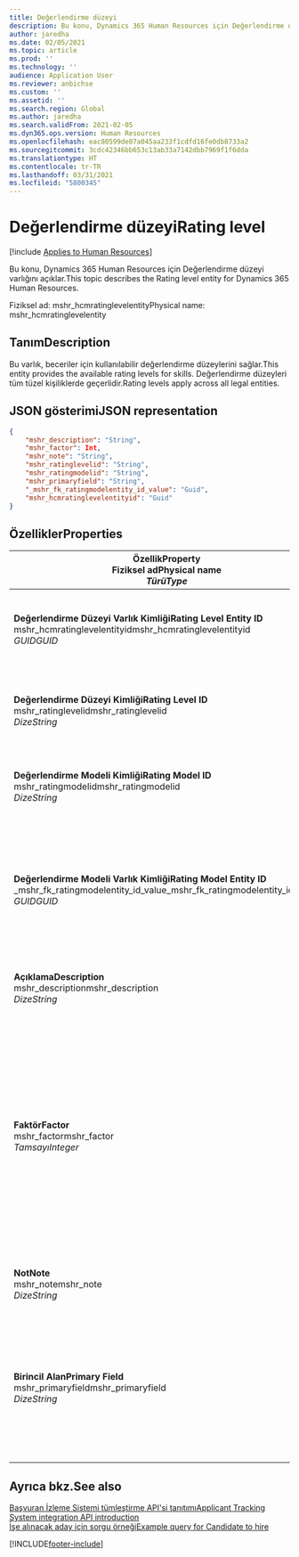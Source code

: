 ```yaml
---
title: Değerlendirme düzeyi
description: Bu konu, Dynamics 365 Human Resources için Değerlendirme düzeyi varlığını açıklar.
author: jaredha
ms.date: 02/05/2021
ms.topic: article
ms.prod: ''
ms.technology: ''
audience: Application User
ms.reviewer: anbichse
ms.custom: ''
ms.assetid: ''
ms.search.region: Global
ms.author: jaredha
ms.search.validFrom: 2021-02-05
ms.dyn365.ops.version: Human Resources
ms.openlocfilehash: eac80599de07a045aa233f1cdfd16fe0db8733a2
ms.sourcegitcommit: 3cdc42346bb653c13ab33a7142dbb7969f1f6dda
ms.translationtype: HT
ms.contentlocale: tr-TR
ms.lasthandoff: 03/31/2021
ms.locfileid: "5800345"
---
```

# <a name="rating-level"></a><span data-ttu-id="3354d-103">Değerlendirme düzeyi</span><span class="sxs-lookup"><span data-stu-id="3354d-103">Rating level</span></span>

[!include [Applies to Human Resources](../includes/applies-to-hr.md)]

<span data-ttu-id="3354d-104">Bu konu, Dynamics 365 Human Resources için Değerlendirme düzeyi varlığını açıklar.</span><span class="sxs-lookup"><span data-stu-id="3354d-104">This topic describes the Rating level entity for Dynamics 365 Human Resources.</span></span>

<span data-ttu-id="3354d-105">Fiziksel ad: mshr_hcmratinglevelentity</span><span class="sxs-lookup"><span data-stu-id="3354d-105">Physical name: mshr_hcmratinglevelentity</span></span>

## <a name="description"></a><span data-ttu-id="3354d-106">Tanım</span><span class="sxs-lookup"><span data-stu-id="3354d-106">Description</span></span>

<span data-ttu-id="3354d-107">Bu varlık, beceriler için kullanılabilir değerlendirme düzeylerini sağlar.</span><span class="sxs-lookup"><span data-stu-id="3354d-107">This entity provides the available rating levels for skills.</span></span> <span data-ttu-id="3354d-108">Değerlendirme düzeyleri tüm tüzel kişiliklerde geçerlidir.</span><span class="sxs-lookup"><span data-stu-id="3354d-108">Rating levels apply across all legal entities.</span></span>

## <a name="json-representation"></a><span data-ttu-id="3354d-109">JSON gösterimi</span><span class="sxs-lookup"><span data-stu-id="3354d-109">JSON representation</span></span>

```json
{
    "mshr_description": "String",
    "mshr_factor": Int,
    "mshr_note": "String",
    "mshr_ratinglevelid": "String",
    "mshr_ratingmodelid": "String",
    "mshr_primaryfield": "String",
    "_mshr_fk_ratingmodelentity_id_value": "Guid",
    "mshr_hcmratinglevelentityid": "Guid"
}
```

## <a name="properties"></a><span data-ttu-id="3354d-110">Özellikler</span><span class="sxs-lookup"><span data-stu-id="3354d-110">Properties</span></span>

| <span data-ttu-id="3354d-111">Özellik</span><span class="sxs-lookup"><span data-stu-id="3354d-111">Property</span></span><br><span data-ttu-id="3354d-112">**Fiziksel ad**</span><span class="sxs-lookup"><span data-stu-id="3354d-112">**Physical name**</span></span><br><span data-ttu-id="3354d-113">**_Türü_**</span><span class="sxs-lookup"><span data-stu-id="3354d-113">**_Type_**</span></span> | <span data-ttu-id="3354d-114">Kullan</span><span class="sxs-lookup"><span data-stu-id="3354d-114">Use</span></span> | <span data-ttu-id="3354d-115">Tanım</span><span class="sxs-lookup"><span data-stu-id="3354d-115">Description</span></span> |
| --- | --- | --- |
| <span data-ttu-id="3354d-116">**Değerlendirme Düzeyi Varlık Kimliği**</span><span class="sxs-lookup"><span data-stu-id="3354d-116">**Rating Level Entity ID**</span></span><br><span data-ttu-id="3354d-117">mshr_hcmratinglevelentityid</span><span class="sxs-lookup"><span data-stu-id="3354d-117">mshr_hcmratinglevelentityid</span></span><br><span data-ttu-id="3354d-118">*GUID*</span><span class="sxs-lookup"><span data-stu-id="3354d-118">*GUID*</span></span> | <span data-ttu-id="3354d-119">Salt okunur</span><span class="sxs-lookup"><span data-stu-id="3354d-119">Read-only</span></span><br><span data-ttu-id="3354d-120">Gerekli</span><span class="sxs-lookup"><span data-stu-id="3354d-120">Required</span></span><br><span data-ttu-id="3354d-121">Sistem tarafından oluşturulan</span><span class="sxs-lookup"><span data-stu-id="3354d-121">System-generated</span></span> | <span data-ttu-id="3354d-122">Düzey için sistem tarafından oluşturulan benzersiz tanımlayıcı.</span><span class="sxs-lookup"><span data-stu-id="3354d-122">The system-generated unique identifier for the level.</span></span> |
| <span data-ttu-id="3354d-123">**Değerlendirme Düzeyi Kimliği**</span><span class="sxs-lookup"><span data-stu-id="3354d-123">**Rating Level ID**</span></span><br><span data-ttu-id="3354d-124">mshr_ratinglevelid</span><span class="sxs-lookup"><span data-stu-id="3354d-124">mshr_ratinglevelid</span></span><br><span data-ttu-id="3354d-125">*Dize*</span><span class="sxs-lookup"><span data-stu-id="3354d-125">*String*</span></span> | <span data-ttu-id="3354d-126">Okuma/yazma</span><span class="sxs-lookup"><span data-stu-id="3354d-126">Read/write</span></span><br><span data-ttu-id="3354d-127">Gerekli</span><span class="sxs-lookup"><span data-stu-id="3354d-127">Required</span></span> | <span data-ttu-id="3354d-128">Düzey için kullanıcı tarafından okunabilir benzersiz tanımlayıcı.</span><span class="sxs-lookup"><span data-stu-id="3354d-128">User-readable unique identifier for the level.</span></span> |
| <span data-ttu-id="3354d-129">**Değerlendirme Modeli Kimliği**</span><span class="sxs-lookup"><span data-stu-id="3354d-129">**Rating Model ID**</span></span><br><span data-ttu-id="3354d-130">mshr_ratingmodelid</span><span class="sxs-lookup"><span data-stu-id="3354d-130">mshr_ratingmodelid</span></span><br><span data-ttu-id="3354d-131">*Dize*</span><span class="sxs-lookup"><span data-stu-id="3354d-131">*String*</span></span> | <span data-ttu-id="3354d-132">Okuma/yazma</span><span class="sxs-lookup"><span data-stu-id="3354d-132">Read/write</span></span><br><span data-ttu-id="3354d-133">Gerekli</span><span class="sxs-lookup"><span data-stu-id="3354d-133">Required</span></span> | <span data-ttu-id="3354d-134">Değerlendirme düzeyinin ait olduğu değerlendirme modeli.</span><span class="sxs-lookup"><span data-stu-id="3354d-134">The rating model to which the rating level belongs.</span></span> |
| <span data-ttu-id="3354d-135">**Değerlendirme Modeli Varlık Kimliği**</span><span class="sxs-lookup"><span data-stu-id="3354d-135">**Rating Model Entity ID**</span></span><br><span data-ttu-id="3354d-136">_mshr_fk_ratingmodelentity_id_value</span><span class="sxs-lookup"><span data-stu-id="3354d-136">_mshr_fk_ratingmodelentity_id_value</span></span><br><span data-ttu-id="3354d-137">*GUID*</span><span class="sxs-lookup"><span data-stu-id="3354d-137">*GUID*</span></span> | <span data-ttu-id="3354d-138">Salt okunur</span><span class="sxs-lookup"><span data-stu-id="3354d-138">Read-only</span></span><br><span data-ttu-id="3354d-139">Gerekli</span><span class="sxs-lookup"><span data-stu-id="3354d-139">Required</span></span><br><span data-ttu-id="3354d-140">Yabancı anahtar: mshr_hcmratingmodelentity içindeki mshr_hcmratingmodelentityid</span><span class="sxs-lookup"><span data-stu-id="3354d-140">Foreign key: mshr_hcmratingmodelentityid of mshr_hcmratingmodelentity</span></span> | <span data-ttu-id="3354d-141">Değerlendirme düzeyinin ait olduğu değerlendirme modeli için sistem tarafından oluşturulan tanımlayıcı.</span><span class="sxs-lookup"><span data-stu-id="3354d-141">The system-generated identifier for the rating model to which the rating level belongs.</span></span> |
| <span data-ttu-id="3354d-142">**Açıklama**</span><span class="sxs-lookup"><span data-stu-id="3354d-142">**Description**</span></span><br><span data-ttu-id="3354d-143">mshr_description</span><span class="sxs-lookup"><span data-stu-id="3354d-143">mshr_description</span></span><br><span data-ttu-id="3354d-144">*Dize*</span><span class="sxs-lookup"><span data-stu-id="3354d-144">*String*</span></span> | <span data-ttu-id="3354d-145">Okuma/yazma</span><span class="sxs-lookup"><span data-stu-id="3354d-145">Read/write</span></span><br><span data-ttu-id="3354d-146">Gerekli</span><span class="sxs-lookup"><span data-stu-id="3354d-146">Required</span></span> | <span data-ttu-id="3354d-147">Değerlendirme düzeyinin açıklaması.</span><span class="sxs-lookup"><span data-stu-id="3354d-147">The description of the rating level.</span></span> |
| <span data-ttu-id="3354d-148">**Faktör**</span><span class="sxs-lookup"><span data-stu-id="3354d-148">**Factor**</span></span><br><span data-ttu-id="3354d-149">mshr_factor</span><span class="sxs-lookup"><span data-stu-id="3354d-149">mshr_factor</span></span><br><span data-ttu-id="3354d-150">*Tamsayı*</span><span class="sxs-lookup"><span data-stu-id="3354d-150">*Integer*</span></span> | <span data-ttu-id="3354d-151">Okuma/yazma</span><span class="sxs-lookup"><span data-stu-id="3354d-151">Read/write</span></span><br><span data-ttu-id="3354d-152">Gerekli</span><span class="sxs-lookup"><span data-stu-id="3354d-152">Required</span></span> | <span data-ttu-id="3354d-153">Derecelendirme düzeyi için faktör.</span><span class="sxs-lookup"><span data-stu-id="3354d-153">The factor for the rating level.</span></span> <span data-ttu-id="3354d-154">Öğeleri farklı sayıda değerlendirme düzeylerinde karşılaştırdığınızda, puanlar normalleştirmek için faktör kullanılır.</span><span class="sxs-lookup"><span data-stu-id="3354d-154">When you compare items with a different number of rating levels, the factor is used to normalize the scores.</span></span> <span data-ttu-id="3354d-155">Değer 0 ile 9 arasında bir tamsayı olmalıdır.</span><span class="sxs-lookup"><span data-stu-id="3354d-155">The value must be an integer between 0 and 9.</span></span> |
| <span data-ttu-id="3354d-156">**Not**</span><span class="sxs-lookup"><span data-stu-id="3354d-156">**Note**</span></span><br><span data-ttu-id="3354d-157">mshr_note</span><span class="sxs-lookup"><span data-stu-id="3354d-157">mshr_note</span></span><br><span data-ttu-id="3354d-158">*Dize*</span><span class="sxs-lookup"><span data-stu-id="3354d-158">*String*</span></span> | <span data-ttu-id="3354d-159">Okuma/yazma</span><span class="sxs-lookup"><span data-stu-id="3354d-159">Read/write</span></span><br><span data-ttu-id="3354d-160">İsteğe bağlı</span><span class="sxs-lookup"><span data-stu-id="3354d-160">Optional</span></span> | <span data-ttu-id="3354d-161">Değerlendirme düzeyiyle ilişkili notlar.</span><span class="sxs-lookup"><span data-stu-id="3354d-161">Any notes associated with the rating level.</span></span> |
| <span data-ttu-id="3354d-162">**Birincil Alan**</span><span class="sxs-lookup"><span data-stu-id="3354d-162">**Primary Field**</span></span><br><span data-ttu-id="3354d-163">mshr_primaryfield</span><span class="sxs-lookup"><span data-stu-id="3354d-163">mshr_primaryfield</span></span><br><span data-ttu-id="3354d-164">*Dize*</span><span class="sxs-lookup"><span data-stu-id="3354d-164">*String*</span></span> | <span data-ttu-id="3354d-165">Salt okunur</span><span class="sxs-lookup"><span data-stu-id="3354d-165">Read-only</span></span><br><span data-ttu-id="3354d-166">Gerekli</span><span class="sxs-lookup"><span data-stu-id="3354d-166">Required</span></span> | <span data-ttu-id="3354d-167">Varlık kaydının tanımlayıcısı olarak kullanılacak alan.</span><span class="sxs-lookup"><span data-stu-id="3354d-167">Field to be used as an identifier of the entity record.</span></span> <span data-ttu-id="3354d-168">Değerlendirme düzeyi kimliği ve değerlendirme modeli kimliği birleşimi.</span><span class="sxs-lookup"><span data-stu-id="3354d-168">Combination of rating level ID and rating model ID.</span></span> |

## <a name="see-also"></a><span data-ttu-id="3354d-169">Ayrıca bkz.</span><span class="sxs-lookup"><span data-stu-id="3354d-169">See also</span></span>

[<span data-ttu-id="3354d-170">Başvuran İzleme Sistemi tümleştirme API'si tanıtımı</span><span class="sxs-lookup"><span data-stu-id="3354d-170">Applicant Tracking System integration API introduction</span></span>](hr-admin-integration-ats-api-introduction.md)<br>
[<span data-ttu-id="3354d-171">İşe alınacak aday için sorgu örneği</span><span class="sxs-lookup"><span data-stu-id="3354d-171">Example query for Candidate to hire</span></span>](hr-admin-integration-ats-api-candidate-to-hire-example-query.md)



[!INCLUDE[footer-include](../includes/footer-banner.md)]
